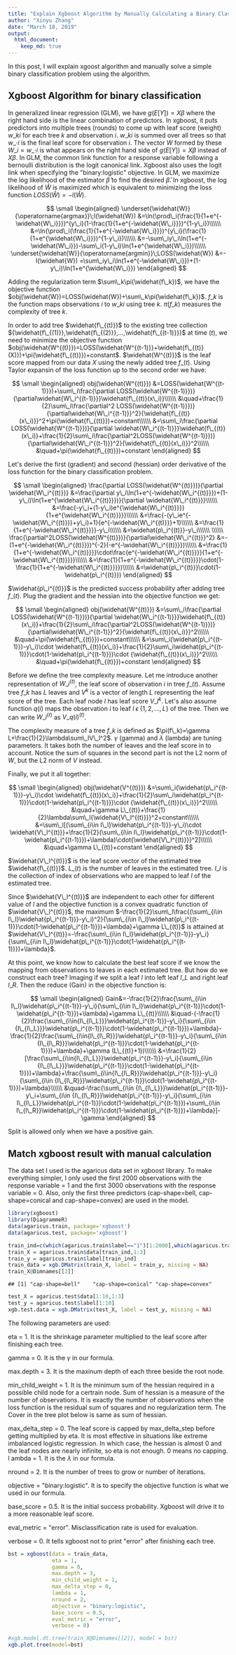 ```yaml
---
title: "Explain Xgboost Algorithm by Manually Calculating a Binary Classification Problem"
author: "Xinyu Zhang"
date: "March 18, 2019"
output:
  html_document:
    keep_md: true
---
```




In this post, I will explain xgoost algorithm and manually solve a simple binary classification problem using the algorithm.

## Xgboost Algorithm for binary classification

In generalized linear regression (GLM), we have $g(E[Y])=X\beta$ where the right hand side is the linear combination of predictors. In xgboost, it puts predictors into multiple trees (rounds) to come up with leaf score (weight) $w\_{ki}$ for each tree $k$ and observation $i$. $w\_{ki}$ is summed over all trees so that $w\_{\cdot{i}}$ is the final leaf score for observation $i$. The vector $W$ formed by these $W\_i=w\_{\cdot{i}}$ is what appears on the right hand side of $g(E[Y])=X\beta$ instead of $X\beta$. In GLM, the common link function for a response variable following a bernoulli distribution is the logit canonical link. Xgboost also uses the logit link when specifying the "binary:logistic" objective. In GLM, we maximize the log likelihood of the estimator $\widehat{\beta}$ to find the desired $\widehat{\beta}$. In xgboost, the log likelihood of $\widehat{W}$ is maximized which is equivalent to minimizing the loss function $LOSS(\widehat{W})=-l(\widehat{W})$.

$$
\small
\begin{aligned}
\underset{\widehat{W}}{\operatorname{argmax}}\;l(\widehat{W})
&=\ln(\prod\_i(\frac{1}{1+e^{-\widehat{W\_i}}})^{y\_i}(1-\frac{1}{1+e^{-\widehat{W\_i}}})^{1-y\_i})\\\\\\
&=\ln(\prod\_i(\frac{1}{1+e^{-\widehat{W\_i}}})^{y\_i}(\frac{1}{1+e^{\widehat{W\_i}}})^{1-y\_i})\\\\\\
&=-\sum\_iy\_i\ln(1+e^{-\widehat{W\_i}})-\sum\_i(1-y\_i)\ln(1+e^{\widehat{W\_i}})\\\\\\
\underset{\widehat{W}}{\operatorname{argmin}}\;LOSS(\widehat{W})
&=-l(\widehat{W})
=\sum\_iy\_i\ln(1+e^{-\widehat{W\_i}})+(1-y\_i)\ln(1+e^{\widehat{W\_i}})
\end{aligned}
$$

Adding the regularization term $\sum\_k\pi(\widehat{f\_k})$, we have the objective function $obj(\widehat{W})=LOSS(\widehat{W})+\sum\_k\pi(\widehat{f\_k})$. $f\_k$ is the function maps observations $i$ to $w\_{ki}$ using tree $k$. $\pi(f\_k)$ measures the complexity of tree $k$.

In order to add tree $\widehat{f\_{(t)}}$ to the existing tree collection ${\widehat{f\_{(1)}},\widehat{f\_{(2)}},...,\widehat{f\_{(t-1)}}}$ at time $(t)$, we need to minimize the objective function $obj(\widehat{W^{(t)}})=LOSS(\widehat{W^{(t-1)}}+\widehat{f\_{(t)}(X)})+\pi(\widehat{f\_{(t)}})+constant$. $\widehat{W^{(t)}}$ is the leaf score mapped from our data $X$ using the newly added tree $f\_{(t)}$. Using Taylor expansin of the loss function up to the second order we have:

$$
\small
\begin{aligned}
obj(\widehat{W^{(t)}})
&=LOSS(\widehat{W^{(t-1)}})+\sum\_i\frac{\partial LOSS(\widehat{W^{(t-1)}})}{\partial\widehat{W\_i^{(t-1)}}}\widehat{f\_{(t)}(x\_i)}\\\\\\
&\quad+\frac{1}{2}\sum\_i\frac{\partial^2 LOSS(\widehat{W^{(t-1)}})}{\partial\widehat{W\_i^{(t-1)}}^2}{\widehat{f\_{(t)}(x\_i)}}^2+\pi(\widehat{f\_{(t)}})+constant\\\\\\
&=\sum\_i\frac{\partial LOSS(\widehat{W^{(t-1)}})}{\partial \widehat{W\_i^{(t-1)}}}\widehat{f\_{(t)}(x\_i)}+\frac{1}{2}\sum\_i\frac{\partial^2LOSS(\widehat{W^{(t-1)}})}{\partial\widehat{W\_i^{(t-1)}}^2}{\widehat{f\_{(t)}(x\_i)}}^2\\\\\\
&\quad+\pi(\widehat{f\_{(t)}})+constant
\end{aligned}
$$

Let's derive the first (gradient) and second (hessian) order derivative of the loss function for the binary classification problem.

$$
\small
\begin{aligned}
\frac{\partial LOSS(\widehat{W^{(t)}})}{\partial \widehat{W\_i^{(t)}}}
&=\frac{\partial y\_i\ln(1+e^{-\widehat{W\_i^{(t)}}})+(1-y\_i)\ln(1+e^{\widehat{W\_i^{(t)}}})}{\partial \widehat{W\_i^{(t)}}}\\\\\\
&=\frac{-y\_i+(1-y\_i)e^{\widehat{W\_i^{(t)}}}}{1+e^{\widehat{W\_i^{(t)}}}}\\\\\\
&=\frac{-(y\_ie^{-\widehat{W\_i^{(t)}}}+y\_i)+1}{e^{-\widehat{W\_i^{(t)}}}+1}\\\\\\
&=\frac{1}{1+e^{-\widehat{W\_i^{(t)}}}}-y\_i\\\\\\
&=\widehat{p\_i^{(t)}}-y\_i\\\\\\
\\\\\\
\frac{\partial^2LOSS(\widehat{W^{(t)}})}{\partial\widehat{W\_i^{(t)}}^2}
&=-(1+e^{-\widehat{W\_i^{(t)}}})^{-2}(-e^{-\widehat{W\_i^{(t)}}})\\\\\\
&=\frac{1}{1+e^{-\widehat{W\_i^{(t)}}}}\cdot\frac{e^{-\widehat{W\_i^{(t)}}}}{1+e^{-\widehat{W\_i^{(t)}}}}\\\\\\
&=\frac{1}{1+e^{-\widehat{W\_i^{(t)}}}}\cdot(1-\frac{1}{1+e^{-\widehat{W\_i^{(t)}}}})\\\\\\
&=\widehat{p\_i^{(t)}}\cdot(1-\widehat{p\_i^{(t)}})
\end{aligned}
$$

$\widehat{p\_i^{(t)}}$ is the predicted success probability after adding tree $f\_{(t)}$. Plug the gradient and the hessian into the objective function we get:

$$
\small
\begin{aligned}
obj(\widehat{W^{(t)}})
&=\sum\_i\frac{\partial LOSS(\widehat{W^{(t-1)}})}{\partial \widehat{W\_i^{(t-1)}}}\widehat{f\_{(t)}(x\_i)}+\frac{1}{2}\sum\_i\frac{\partial^2LOSS(\widehat{W^{(t-1)}})}{\partial\widehat{W\_i^{(t-1)}}^2}{\widehat{f\_{(t)}(x\_i)}}^2\\\\\\
&\quad+\pi(\widehat{f\_{(t)}})+constant\\\\\\
&=\sum\_i(\widehat{p\_i^{(t-1)}}-y\_i)\cdot \widehat{f\_{(t)}(x\_i)}+\frac{1}{2}\sum\_i\widehat{p\_i^{(t-1)}}\cdot(1-\widehat{p\_i^{(t-1)}})\cdot {\widehat{f\_{(t)}(x\_i)}}^2\\\\\\
&\quad+\pi(\widehat{f\_{(t)}})+constant
\end{aligned}
$$

Before we define the tree complexity measure. Let me introduce another representation of $W\_i^{(t)}$, the leaf score of observation $i$ in tree $f\_{(t)}$. Assume tree $f\_{k}$ has $L$ leaves and $V^{k}$ is a vector of length $L$ representing the leaf score of the tree. Each leaf node $l$ has leaf score $V\_l^{k}$. Let's also assume function $q(i)$ maps the observation $i$ to leaf $l\;\epsilon\;\{1,2,...,L\}$ of the tree. Then we can write $W\_i^{(t)}$ as $V\_{q(i)}^{(t)}$.

The complexity measure of a tree $f\_k$ is defined as $\pi(f\_k)=\gamma L+\frac{1}{2}\lambda\sum\_lV\_l^2$. $\gamma$ (gamma) and $\lambda$ (lambda) are tuning parameters. It takes both the number of leaves and the leaf score in to account. Notice the sum of squares in the second part is not the L2 norm of $W$, but the L2 norm of $V$ instead.

Finally, we put it all together:

$$
\small
\begin{aligned}
obj(\widehat{V^{(t)}})
&=\sum\_i(\widehat{p\_i^{(t-1)}}-y\_i)\cdot \widehat{f\_{(t)}(x\_i)}+\frac{1}{2}\sum\_i\widehat{p\_i^{(t-1)}}\cdot(1-\widehat{p\_i^{(t-1)}})\cdot {\widehat{f\_{(t)}(x\_i)}}^2\\\\\\
&\quad+\gamma L\_{(t)}+\frac{1}{2}\lambda\sum\_l{\widehat{V\_l^{(t)}}}^2+constant\\\\\\
&=\sum\_l[(\sum\_{i\in I\_l}\widehat{p\_i^{(t-1)}}-y\_i)\cdot \widehat{V\_l^{(t)}}+\frac{1}{2}(\sum\_{i\in I\_l}\widehat{p\_i^{(t-1)}}\cdot(1-\widehat{p\_i^{(t-1)}})+\lambda)\cdot{\widehat{V\_l^{(t)}}}^2]\\\\\\
&\quad+\gamma L\_{(t)}+constant
\end{aligned}
$$

$\widehat{V\_l^{(t)}}$ is the leaf score vector of the estimated tree $\widehat{f\_{(t)}}$. $L\_{(t)}$ is the number of leaves in the estimated tree. $I\_l$ is the collection of index of observations who are mapped to leaf $l$ of the estimated tree.

Since $\widehat{V\_l^{(t)}}$ are independent to each other for different value of $l$ and the objective function is a convex quadratic function of $\widehat{V\_l^{(t)}}$, the maximum $-\frac{1}{2}\sum\_l\frac{(\sum\_{i\in I\_l}\widehat{p\_i^{(t-1)}}-y\_i)^2}{\sum\_{i\in I\_l}\widehat{p\_i^{(t-1)}}\cdot(1-\widehat{p\_i^{(t-1)}})+\lambda}+\gamma L\_{(t)}$ is attained at $\widehat{V\_l^{(t)}}=-\frac{\sum\_{i\in I\_l}\widehat{p\_i^{(t-1)}}-y\_i}{\sum\_{i\in I\_l}\widehat{p\_i^{(t-1)}}\cdot(1-\widehat{p\_i^{(t-1)}})+\lambda}$.

At this point, we know how to calculate the best leaf score if we know the mapping from observations to leaves in each estimated tree. But how do we construct each tree? Imaging if we split a leaf $l$ into left leaf $l\_L$ and right leaf $l\_R$. Then the reduce (Gain) in the objective function is:

$$
\small
\begin{aligned}
Gain&=-\frac{1}{2}\frac{\sum\_{i\in I\_l}\widehat{p\_i^{(t-1)}}-y\_i}{\sum\_{i\in I\_l}\widehat{p\_i^{(t-1)}}\cdot(1-\widehat{p\_i^{(t-1)}})+\lambda}+\gamma L\_{(t)}\\\\\\
&\quad-(-\frac{1}{2}\frac{\sum\_{i\in{I\_{l\_L}}}\widehat{p\_i^{(t-1)}}-y\_i}{\sum\_{i\in {I\_{l\_L}}}\widehat{p\_i^{(t-1)}}\cdot(1-\widehat{p\_i^{(t-1)}})+\lambda}-\frac{1}{2}\frac{\sum\_{i\in{I\_{l\_R}}}\widehat{p\_i^{(t-1)}}-y\_i}{\sum\_{i\in {I\_{l\_R}}}\widehat{p\_i^{(t-1)}}\cdot(1-\widehat{p\_i^{(t-1)}})+\lambda}+\gamma (L\_{(t)}+1))\\\\\\
&=\frac{1}{2}[\frac{\sum\_{i\in{I\_{l\_L}}}\widehat{p\_i^{(t-1)}}-y\_i}{\sum\_{i\in {I\_{l\_L}}}\widehat{p\_i^{(t-1)}}\cdot(1-\widehat{p\_i^{(t-1)}})+\lambda}+\frac{\sum\_{i\in{I\_{l\_R}}}\widehat{p\_i^{(t-1)}}-y\_i}{\sum\_{i\in {I\_{l\_R}}}\widehat{p\_i^{(t-1)}}\cdot(1-\widehat{p\_i^{(t-1)}})+\lambda}\\\\\\
&\quad-\frac{\sum\_{i\in {I\_{l\_L}}}\widehat{p\_i^{(t-1)}}-y\_i+\sum\_{i\in {I\_{l\_R}}}\widehat{p\_i^{(t-1)}}-y\_i}{\sum\_{i\in I\_{l\_L}}\widehat{p\_i^{(t-1)}}\cdot(1-\widehat{p\_i^{(t-1)}})+\sum\_{i\in I\_{l\_R}}\widehat{p\_i^{(t-1)}}\cdot(1-\widehat{p\_i^{(t-1)}})+\lambda}]-\gamma
\end{aligned}
$$

Split is allowed only when we have a positive gain.

## Match xgboost result with manual calculation

The data set I used is the agaricus data set in xgboost library. To make everything simpler, I only used the first 2000 observations with the response variable = 1 and the first 3000 observations with the response variable = 0. Also, only the first three predictors (cap-shape=bell, cap-shape=conical and cap-shape=convex) are used in the model.


```r
library(xgboost)
library(DiagrammeR)
data(agaricus.train, package='xgboost')
data(agaricus.test, package='xgboost')

train_ind=c(which(agaricus.train$label=="1")[1:2000],which(agaricus.train$label=="0")[1:3000])
train_X = agaricus.train$data[train_ind,1:3]
train_y = agaricus.train$label[train_ind]
train_data = xgb.DMatrix(train_X, label = train_y, missing = NA)
train_X@Dimnames[[2]]
```

```
## [1] "cap-shape=bell"    "cap-shape=conical" "cap-shape=convex"
```

```r
test_X = agaricus.test$data[1:10,1:3]
test_y = agaricus.test$label[1:10]
xgb.test.data = xgb.DMatrix(test_X, label = test_y, missing = NA)
```

The following parameters are used:

eta = 1. It is the shrinkage parameter multiplied to the leaf score after finishing each tree.

gamma = 0. It is the $\gamma$ in our formula.

max.depth = 3. It is the maxinum depth of each three beside the root node.

min_child_weight = 1. It is the minimum sum of the hessian required in a possible child node for a certrain node. Sum of hessian is a measure of the number of observations. It is exactly the number of observations when the loss function is the residual sum of squares and no regularization term. The Cover in the tree plot below is same as sum of hessian.

max_delta_step = 0. The leaf score is capped by max_delta_step before getting multiplied by eta. It is most effective in situations like extreme imbalanced logistic regression. In which case, the hessian is almost 0 and the leaf nodes are nearly infinite, so eta is not enough. 0 means no capping.
l
ambda = 1. It is the $\lambda$ in our formula.

nround = 2. It is the number of trees to grow or number of iterations.

objective = "binary:logistic". It is to specify the objective function is what we used in our formula.

base_score = 0.5. It is the initial success probability. Xgboost will drive it to a more reasonable leaf score.

eval_metric = "error". Misclassification rate is used for evaluation.

verbose = 0. It tells xgboost not to print "error" after finishing each tree.


```r
bst = xgboost(data = train_data,
              eta = 1,
              gamma = 0,
              max.depth = 3,
              min_child_weight = 1,
              max_delta_step = 0,
              lambda = 1,
              nround = 2,
              objective = "binary:logistic",
              base_score = 0.5,
              eval_metric = "error",
              verbose = 0)

#xgb.model.dt.tree(train_X@Dimnames[[2]], model = bst)
xgb.plot.tree(model=bst)
```

<!--html_preserve--><div id="htmlwidget-be5f038d4e63f3f27de8" style="width:672px;height:480px;" class="grViz html-widget"></div>
<script type="application/json" data-for="htmlwidget-be5f038d4e63f3f27de8">{"x":{"diagram":"digraph {\n\ngraph [layout = \"dot\",\n       rankdir = \"LR\"]\n\nnode [color = \"DimGray\",\n      style = \"filled\",\n      fontname = \"Helvetica\"]\n\nedge [color = \"DimGray\",\n     arrowsize = \"1.5\",\n     arrowhead = \"vee\",\n     fontname = \"Helvetica\"]\n\n  \"1\" [label = \"Tree 1\ncap-shape=bell\nCover: 1189.18127\nGain: 4.80300188\", shape = \"rectangle\", fontcolor = \"black\", fillcolor = \"Beige\"] \n  \"2\" [label = \"cap-shape=convex\nCover: 1147.43542\nGain: 0.0110983625\", shape = \"rectangle\", fontcolor = \"black\", fillcolor = \"Beige\"] \n  \"3\" [label = \"Leaf\nCover: 41.745903\nValue: -0.346059561\", shape = \"oval\", fontcolor = \"black\", fillcolor = \"Khaki\"] \n  \"4\" [label = \"Leaf\nCover: 524.148438\nValue: -0.00805134326\", shape = \"oval\", fontcolor = \"black\", fillcolor = \"Khaki\"] \n  \"5\" [label = \"Leaf\nCover: 623.286987\nValue: -0.00180733623\", shape = \"oval\", fontcolor = \"black\", fillcolor = \"Khaki\"] \n  \"6\" [label = \"Tree 0\ncap-shape=bell\nCover: 1250\nGain: 75.0913696\", shape = \"rectangle\", fontcolor = \"black\", fillcolor = \"Beige\"] \n  \"7\" [label = \"cap-shape=convex\nCover: 1183.25\nGain: 9.77643013\", shape = \"rectangle\", fontcolor = \"black\", fillcolor = \"Beige\"] \n  \"8\" [label = \"Leaf\nCover: 66.75\nValue: -1.4243542\", shape = \"oval\", fontcolor = \"black\", fillcolor = \"Khaki\"] \n  \"9\" [label = \"Leaf\nCover: 549.75\nValue: -0.438492954\", shape = \"oval\", fontcolor = \"black\", fillcolor = \"Khaki\"] \n  \"10\" [label = \"Leaf\nCover: 633.5\nValue: -0.255319148\", shape = \"oval\", fontcolor = \"black\", fillcolor = \"Khaki\"] \n\"1\"->\"2\" [label = \"< -9.53674316e-07\", style = \"bold\"] \n\"2\"->\"4\" [label = \"< -9.53674316e-07\", style = \"bold\"] \n\"6\"->\"7\" [label = \"< -9.53674316e-07\", style = \"bold\"] \n\"7\"->\"9\" [label = \"< -9.53674316e-07\", style = \"bold\"] \n\"1\"->\"3\" [style = \"bold\", style = \"solid\"] \n\"2\"->\"5\" [style = \"solid\", style = \"solid\"] \n\"6\"->\"8\" [style = \"solid\", style = \"solid\"] \n\"7\"->\"10\" [style = \"solid\", style = \"solid\"] \n}","config":{"engine":"dot","options":null}},"evals":[],"jsHooks":[]}</script><!--/html_preserve-->

The Gain is same as our Gain formula but without $\frac{1}{2}$.

The Cover is the sum of hesssian in that node as mentioned earlier.

The Value is the leaf score in that leaf.

Now let's manually perform the xgboost. We first initiate the estimated success probability as 0.5. It will only be updated when a tree is finished not at each node in the tree. Then we calculate and report the Gain, node Cover, child node Cover, leaf score and leaf success probability if a split is allowed. Since all of our predictors are binary, I will assign the predictor = 0 as the left child node and the predictor = 1 as the right child node.


```r
p = rep(0.5,nrow(train_X))

L = which(train_X[,'cap-shape=bell']==0)
R = which(train_X[,'cap-shape=bell']==1)

pL = p[L]
pR = p[R]

yL = train_y[L]
yR = train_y[R]

GL = sum(pL-yL)
GR = sum(pR-yR)
G = GL+GR

HL = sum(pL*(1-pL))
HR = sum(pR*(1-pR))
H = HL+HR

gain = (GL^2/(HL+1)+GR^2/(HR+1)-G^2/(H+1))

WL = -GL/(HL+1)
WR = -GR/(HR+1)
pL_new = 1/(1+exp(-WL))
pR_new = 1/(1+exp(-WR))

cat('"cap-shape=bell" is used to make the split. The gain is ',
    gain,
    ".\nThe node cover is ",
    H,
    ".\nThe left child node cover is ",
    HL,
    ".\nThe right child node cover is ",
    HR,
    ".\nThe left leaf score is ",
    WL,
    ".\nThe right leaf score is ",
    WR,
    ".\nThe left leaf success probability is ",
    pL_new,
    ".\nThe right leaf success probability is ",
    pR_new,
    ".",
    sep = "")
```

```
## "cap-shape=bell" is used to make the split. The gain is 75.09137.
## The node cover is 1250.
## The left child node cover is 1183.25.
## The right child node cover is 66.75.
## The left leaf score is -0.340722.
## The right leaf score is -1.424354.
## The left leaf success probability is 0.4156341.
## The right leaf success probability is 0.1939799.
```

Let's check out the report of other possible splits.


```
## "cap-shape=conical" is used to make the split. The gain is 1.547051.
## The node cover is 1250.
## The left child node cover is 1249.5.
## The right child node cover is 0.5.
## The left leaf score is -0.4006397.
## The right leaf score is 0.6666667.
## The left leaf success probability is 0.4011586.
## The right leaf success probability is 0.6607564.
```

Since the right child node cover is smaller than the min_child_weight = 1, the split is not allowed.


```
## "cap-shape=convex" is used to make the split. The gain is 26.5321.
## The node cover is 1250.
## The left child node cover is 616.5.
## The right child node cover is 633.5.
## The left leaf score is -0.5473684.
## The right leaf score is -0.2553191.
## The left leaf success probability is 0.3664752.
## The right leaf success probability is 0.4365147.
```

Since "cap-shape=bell" gives the largest gain among all the allowed splits. We will use it to make the initial split of our tree.

Let's see the report for all possible splits for "cap-shape=bell" = 0.


```
## "cap-shape=conical" is used to make the split. The gain is 1.407313.
## The node cover is 1183.25.
## The left child node cover is 1182.75.
## The right child node cover is 0.5.
## The left leaf score is -0.3417107.
## The right leaf score is 0.6666667.
## The left leaf success probability is 0.415394.
## The right leaf success probability is 0.6607564.
```

Since the right child node cover is smaller than 1, the split is not allowed.


```
## "cap-shape=convex" is used to make the split. The gain is 9.776436.
## The node cover is 1183.25.
## The left child node cover is 549.75.
## The right child node cover is 633.5.
## The left leaf score is -0.438493.
## The right leaf score is -0.2553191.
## The left leaf success probability is 0.3921001.
## The right leaf success probability is 0.4365147.
```

We will use this only allowed split.

Let's see the report for all possible split for "cap-shape=bell" = 0 and "cap-shape=convex" = 0.


```
## "cap-shape=conical" is used to make the split. The gain is 1.642492.
## The node cover is 549.75.
## The left child node cover is 549.25.
## The right child node cover is 0.5.
## The left leaf score is -0.4407088.
## The right leaf score is 0.6666667.
## The left leaf success probability is 0.3915721.
## The right leaf success probability is 0.6607564.
```

Since the right child node cover is smaller than 1, the split is not allowed.

There are no observations with "cap-shape=conical" = 1 when "cap-shape=bell" = 1, so the child node cover of the split using "cap-shape=conical" is smaller than 1 and the split is not allowed. Same goes for spitting "cap-shape=bell" = 1 with "cap-shape=convex".

Therefore, for the first tree we will use the right child node of the initial split with "cap-shape=bell" as a leaf. Its leaf score is -1.424354 and its leaf success probability is 0.1939799. We will also use the two child nodes of splitting "cap-shape=bell" = 0 as leaves. The left leaf score is -0.438493. The right leaf score is -0.2553191. The left leaf success probability is 0.3921001. The right leaf success probability is 0.4365147.

Before we construct the second tree. We will update the estimated success probability using the first tree.


```r
p[which(train_X[,'cap-shape=bell']==1)] = 0.1939799
p[which(train_X[,'cap-shape=bell']==0 & train_X[,'cap-shape=convex']==0)] = 0.3921001
p[which(train_X[,'cap-shape=bell']==0 & train_X[,'cap-shape=convex']==1)] = 0.4365147
```

Let's see the report of all the possible splits of the second tree.


```
## "cap-shape=bell" is used to make the split. The gain is 4.803007.
## The node cover is 1189.181.
## The left child node cover is 1147.435.
## The right child node cover is 41.7459.
## The left leaf score is -0.004664058.
## The right leaf score is -0.3460597.
## The left leaf success probability is 0.498834.
## The right leaf success probability is 0.4143383.
```


```
## "cap-shape=conical" is used to make the split. The gain is 1.043546.
## The node cover is 1189.181.
## The left child node cover is 1188.705.
## The right child node cover is 0.4767152.
## The left leaf score is -0.01795807.
## The right leaf score is 0.8233136.
## The left leaf success probability is 0.4955106.
## The right leaf success probability is 0.6949393.
```

Since the right child node cover is smaller than 1, the split is not allowed.


```
## "cap-shape=convex" is used to make the split. The gain is 0.2991243.
## The node cover is 1189.181.
## The left child node cover is 565.8943.
## The right child node cover is 623.287.
## The left leaf score is -0.03355256.
## The right leaf score is -0.001807261.
## The left leaf success probability is 0.4916126.
## The right leaf success probability is 0.4995482.
```

Since "cap-shape=bell" gives the largest gain among all the allowed splits. We will use it to make the initial split of our second tree.

Let's see the report for all possible splits for "cap-shape=bell" = 0.


```
## "cap-shape=conical" is used to make the split. The gain is 1.013628.
## The node cover is 1147.435.
## The left child node cover is 1146.959.
## The right child node cover is 0.4767152.
## The left leaf score is -0.005725092.
## The right leaf score is 0.8233136.
## The left leaf success probability is 0.4985687.
## The right leaf success probability is 0.6949393.
```

Since the right child node cover is smaller than 1, the split is not allowed.


```
## "cap-shape=convex" is used to make the split. The gain is 0.01109842.
## The node cover is 1147.435.
## The left child node cover is 524.1484.
## The right child node cover is 623.287.
## The left leaf score is -0.008051286.
## The right leaf score is -0.001807261.
## The left leaf success probability is 0.4979872.
## The right leaf success probability is 0.4995482.
```

We will use this only allowed split.

Let's see the report for all possible split for "cap-shape=bell" = 0 and "cap-shape=convex" = 0.


```
## "cap-shape=conical" is used to make the split. The gain is 1.023428.
## The node cover is 524.1484.
## The left child node cover is 523.6717.
## The right child node cover is 0.4767152.
## The left leaf score is -0.01037586.
## The right leaf score is 0.8233136.
## The left leaf success probability is 0.4974061.
## The right leaf success probability is 0.6949393.
```

Since the right child node cover is smaller than 1, the split is not allowed.

There are no observations with "cap-shape=conical" = 1 when "cap-shape=bell" = 1, so the child node cover of the split using "cap-shape=conical" is smaller than 1 and the split is not allowed. Same goes for spitting "cap-shape=bell" = 1 with "cap-shape=convex".

Therefore, for the first tree we will use the right child node of the initial split with "cap-shape=bell" as a leaf. Its leaf score is 41.7459 and its leaf success probability is 0.4143383. We will also use the two child nodes of splitting "cap-shape=bell" = 0 as leaves. The left leaf score is -0.008051286. The right leaf score is -0.001807261. The left leaf success probability is 0.4979872. The right leaf success probability is 0.4995482.

All gain, cover, leaf score and leaf success probability match the tree plot using the xgboost library.
